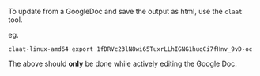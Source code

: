 To update from a GoogleDoc and save the output as html, use the `claat` tool.

eg. 
```
claat-linux-amd64 export 1fDRVc23lN8wi65TuxrLLhIGNG1huqCi7fHnv_9vD-oc
```

The above should **only** be done while actively editing the Google Doc. 
